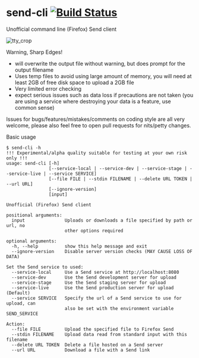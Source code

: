 # send-cli [![Build Status](https://travis-ci.org/ehuggett/send-cli.svg?branch=master)](https://travis-ci.org/ehuggett/send-cli)
Unofficial command line (Firefox) Send client

![tty_crop](https://user-images.githubusercontent.com/8090731/30059626-c1daf4d4-9237-11e7-97a1-0f53456a293c.gif)

Warning, Sharp Edges!
- will overwrite the output file without warning, but does prompt for the output filename
- Uses temp files to avoid using large amount of memory, you will need at least 2GB of free disk space to upload a 2GB file
- Very limited error checking
- expect serious issues such as data loss if precautions are not taken (you are using a service where destroying your data is a feature, use common sense)

Issues for bugs/features/mistakes/comments on coding style are all very welcome, please also feel free to open pull requests for nits/petty changes.

Basic usage
```shell
$ send-cli -h
!!! Experimental/alpha quality suitable for testing at your own risk only !!!
usage: send-cli [-h]
                [--service-local | --service-dev | --service-stage | --service-live | --service SERVICE]
                [--file FILE | --stdin FILENAME | --delete URL TOKEN | --url URL]
                [--ignore-version]
                [input]

Unofficial (Firefox) Send client

positional arguments:
  input               Uploads or downloads a file specified by path or url, no
                      other options required

optional arguments:
  -h, --help          show this help message and exit
  --ignore-version    Disable server version checks (MAY CAUSE LOSS OF DATA)

Set the Send service to used:
  --service-local     Use a Send service at http://localhost:8080
  --service-dev       Use the Send development server for upload
  --service-stage     Use the Send staging server for upload
  --service-live      Use the Send production server for upload (Default)
  --service SERVICE   Specify the url of a Send service to use for upload, can
                      also be set with the environment variable SEND_SERVICE

Action:
  --file FILE         Upload the specified file to Firefox Send
  --stdin FILENAME    Upload data read from standard input with this filename
  --delete URL TOKEN  Delete a file hosted on a Send server
  --url URL           Download a file with a Send link
```
